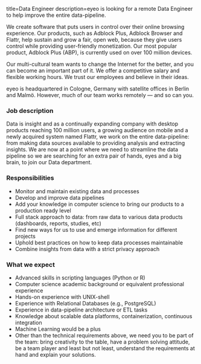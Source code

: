 title=Data Engineer
description=eyeo is looking for a remote Data Engineer to help improve the entire data-pipeline.

<? include jobs/header ?>

We create software that puts users in control over their online browsing experience. Our products, such as Adblock Plus, Adblock Browser and Flattr, help sustain and grow a fair, open web, because they give users control while providing user-friendly monetization. Our most popular product, Adblock Plus (ABP), is currently used on over 100 million devices.

Our multi-cultural team wants to change the Internet for the better, and you can become an important part of it. We offer a competitive salary and flexible working hours. We trust our employees and believe in their ideas.

eyeo is headquartered in Cologne, Germany with satellite offices in Berlin and Malmö. However, much of our team works remotely — and so can you.

### Job description

Data is insight and as a continually expanding company with desktop products reaching 100 million users, a growing audience on mobile and a newly acquired system named Flattr, we work on the entire data-pipeline: from making data sources available to providing analysis and extracting insights. We are now at a point where we need to streamline the data pipeline so we are searching for an extra pair of hands, eyes and a big brain, to join our Data department.

### Responsibilities

- Monitor and maintain existing data and processes
- Develop and improve data pipelines
- Add your knowledge in computer science to bring our products to a production ready level
- Full stack approach to data: from raw data to various data products (dashboards, reports, studies, etc)
- Find new ways for us to use and emerge information for different projects
- Uphold best practices on how to keep data processes maintainable
- Combine insights from data with a strict privacy approach

### What we expect

- Advanced skills in scripting languages (Python or R)
- Computer science academic background or equivalent professional experience
- Hands-on experience with UNIX-shell
- Experience with Relational Databases (e.g., PostgreSQL)
- Experience in data-pipeline architecture or ETL tasks
- Knowledge about scalable data platforms, containerization, continuous integration
- Machine Learning would be a plus
- Other than the technical requirements above, we need you to be part of the team: bring creativity to the table, have a problem solving attitude, be a team player and least but not least, understand the requirements at hand and explain your solutions.

<? include jobs/footer ?>
